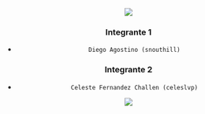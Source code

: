 <div align="center"><img src=“https://i.imgur.com/KhuzFvX.png”></div>



<div align="center">
 
 ### Integrante 1
- `Diego Agostino (snouthill)`

### Integrante 2
- `Celeste Fernandez Challen (celeslvp)`

</div>



<div align="center"><img src=“https://i.imgur.com/jj8zM3T.png”></div>